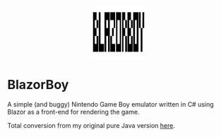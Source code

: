 <p align="center">
  <img width="120" height="120" src="BlazorBoy.Player/wwwroot/title.svg">
</p>

# BlazorBoy
A simple (and buggy) Nintendo Game Boy emulator written in C# using Blazor as a front-end for rendering the game. 

Total conversion from my original pure Java version [here](https://github.com/qkmaxware/GBemu).